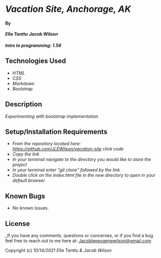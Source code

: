 # _Vacation Site, Anchorage, AK_

#### By 
_**Ella Tanttu**_
_**Jacob Wilson**_

#### _Intro to programming: 1.56_

## Technologies Used

* _HTML_
* _CSS_
* _Markdown_
* _Bootstrap_

## Description

_Experimenting with bootstrap implementation_

## Setup/Installation Requirements

* _From the repository located here: https://github.com/JLEWilson/vacation-site click code_
* _Copy the link_
* _In your terminal navigate to the directory you would like to store the project_
* _In your terminal enter "git clone" followed by the link_
* _Double click on the index.html file in the new directory to open in your default browser_


## Known Bugs

* No known issues.

## License

_If you have any comments, questions or concernes, or if you find a bug feel free to reach out to me here at: Jacobleeeugenewilson@gmail.com

Copyright (c) _10/14/2021_ _Ella Tanttu & Jacob Wilson_